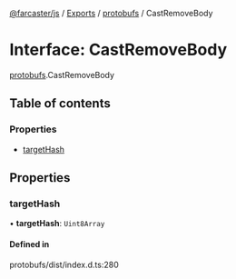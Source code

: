 [@farcaster/js](../README.md) / [Exports](../modules.md) / [protobufs](../modules/protobufs.md) / CastRemoveBody

# Interface: CastRemoveBody

[protobufs](../modules/protobufs.md).CastRemoveBody

## Table of contents

### Properties

- [targetHash](protobufs.CastRemoveBody.md#targethash)

## Properties

### targetHash

• **targetHash**: `Uint8Array`

#### Defined in

protobufs/dist/index.d.ts:280
